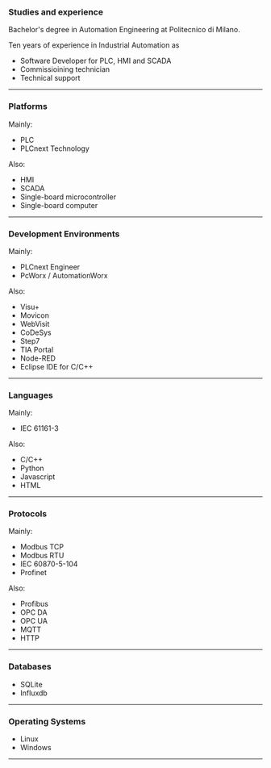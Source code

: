 ### Studies and experience

Bachelor's degree in Automation Engineering at Politecnico di Milano.

Ten years of experience in Industrial Automation as
- Software Developer for PLC, HMI and SCADA
- Commissioining technician
- Technical support

---

### Platforms
Mainly:
- PLC
- PLCnext Technology

Also:
- HMI
- SCADA
- Single-board microcontroller
- Single-board computer

---

### Development Environments
Mainly:
- PLCnext Engineer
- PcWorx / AutomationWorx

Also:
- Visu+
- Movicon
- WebVisit
- CoDeSys
- Step7
- TIA Portal
- Node-RED
- Eclipse IDE for C/C++

---

### Languages
Mainly:
- IEC 61161-3

Also:
- C/C++
- Python
- Javascript
- HTML

---

### Protocols
Mainly:
- Modbus TCP
- Modbus RTU
- IEC 60870-5-104
- Profinet

Also: 
- Profibus
- OPC DA
- OPC UA
- MQTT
- HTTP

---

### Databases
- SQLite
- Influxdb

---

### Operating Systems
- Linux
- Windows

---
